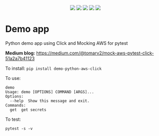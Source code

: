 <p align="center">
    <a href="https://www.apache.org/licenses/LICENSE-2.0" alt="license">
        <img src="https://img.shields.io/github/license/tomarv2/demo-python-aws-click" /></a>
    <a href="https://github.com/tomarv2/demo-python-aws-click/tags" alt="GitHub tag">
        <img src="https://img.shields.io/github/v/tag/tomarv2/demo-python-aws-click" /></a>
    <a href="https://stackoverflow.com/users/6679867/tomarv2" alt="Stack Exchange reputation">
        <img src="https://img.shields.io/stackexchange/stackoverflow/r/6679867"></a>
    <a href="https://discord.gg/XH975bzN" alt="chat on Discord">
        <img src="https://img.shields.io/discord/813961944443912223?logo=discord"></a>
    <a href="https://twitter.com/intent/follow?screen_name=varuntomar2019" alt="follow on Twitter">
        <img src="https://img.shields.io/twitter/follow/varuntomar2019?style=social&logo=twitter"></a>
</p>

# Demo app

Python demo app using Click and Mocking AWS for pytest

**Medium blog:** https://medium.com/@tomarv2/mock-aws-pytest-click-51a2a7b41123

To install: `pip install demo-python-aws-click`

To use:

```
demo
Usage: demo [OPTIONS] COMMAND [ARGS]...
Options:
  --help  Show this message and exit.
Commands:
  get  get secrets
```

To test:

```
pytest -s -v 
```